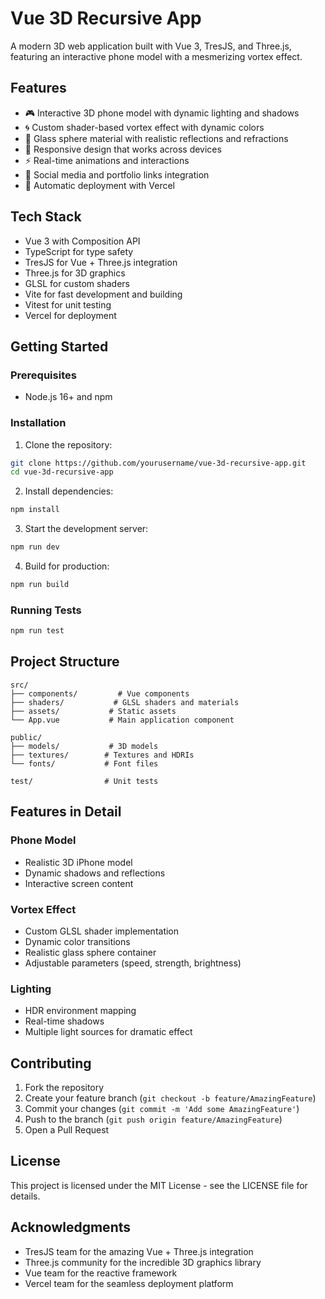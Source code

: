 # Vue 3D Recursive App

A modern 3D web application built with Vue 3, TresJS, and Three.js, featuring an interactive phone model with a mesmerizing vortex effect.

## Features

- 🎮 Interactive 3D phone model with dynamic lighting and shadows
- 🌀 Custom shader-based vortex effect with dynamic colors
- 🎨 Glass sphere material with realistic reflections and refractions
- 📱 Responsive design that works across devices
- ⚡ Real-time animations and interactions
- 🔗 Social media and portfolio links integration
- 🚀 Automatic deployment with Vercel

## Tech Stack

- Vue 3 with Composition API
- TypeScript for type safety
- TresJS for Vue + Three.js integration
- Three.js for 3D graphics
- GLSL for custom shaders
- Vite for fast development and building
- Vitest for unit testing
- Vercel for deployment

## Getting Started

### Prerequisites

- Node.js 16+ and npm

### Installation

1. Clone the repository:

```bash
git clone https://github.com/yourusername/vue-3d-recursive-app.git
cd vue-3d-recursive-app
```

2. Install dependencies:

```bash
npm install
```

3. Start the development server:

```bash
npm run dev
```

4. Build for production:

```bash
npm run build
```

### Running Tests

```bash
npm run test
```

## Project Structure

```
src/
├── components/         # Vue components
├── shaders/           # GLSL shaders and materials
├── assets/           # Static assets
└── App.vue           # Main application component

public/
├── models/           # 3D models
├── textures/        # Textures and HDRIs
└── fonts/           # Font files

test/                # Unit tests
```

## Features in Detail

### Phone Model

- Realistic 3D iPhone model
- Dynamic shadows and reflections
- Interactive screen content

### Vortex Effect

- Custom GLSL shader implementation
- Dynamic color transitions
- Realistic glass sphere container
- Adjustable parameters (speed, strength, brightness)

### Lighting

- HDR environment mapping
- Real-time shadows
- Multiple light sources for dramatic effect

## Contributing

1. Fork the repository
2. Create your feature branch (`git checkout -b feature/AmazingFeature`)
3. Commit your changes (`git commit -m 'Add some AmazingFeature'`)
4. Push to the branch (`git push origin feature/AmazingFeature`)
5. Open a Pull Request

## License

This project is licensed under the MIT License - see the LICENSE file for details.

## Acknowledgments

- TresJS team for the amazing Vue + Three.js integration
- Three.js community for the incredible 3D graphics library
- Vue team for the reactive framework
- Vercel team for the seamless deployment platform
